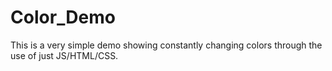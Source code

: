 # Color_Demo
This is a very simple demo showing constantly changing colors through the use of just JS/HTML/CSS. 

